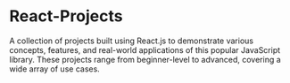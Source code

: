 # React-Projects
A collection of projects built using React.js to demonstrate various concepts, features, and real-world applications of this popular JavaScript library. These projects range from beginner-level to advanced, covering a wide array of use cases.
